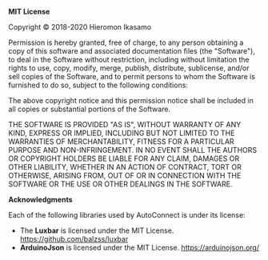 **MIT License**

Copyright &copy; 2018-2020 Hieromon Ikasamo

Permission is hereby granted, free of charge, to any person obtaining a copy of this software and associated documentation files (the "Software"), to deal in the Software without restriction, including without limitation the rights to use, copy, modify, merge, publish, distribute, sublicense, and/or sell copies of the Software, and to permit persons to whom the Software is furnished to do so, subject to the following conditions:

The above copyright notice and this permission notice shall be included in all copies or substantial portions of the Software.

THE SOFTWARE IS PROVIDED "AS IS", WITHOUT WARRANTY OF ANY KIND, EXPRESS OR IMPLIED, INCLUDING BUT NOT LIMITED TO THE WARRANTIES OF MERCHANTABILITY, FITNESS FOR A PARTICULAR PURPOSE AND NON-INFRINGEMENT. IN NO EVENT SHALL THE AUTHORS OR COPYRIGHT HOLDERS BE LIABLE FOR ANY CLAIM, DAMAGES OR OTHER LIABILITY, WHETHER IN AN ACTION OF CONTRACT, TORT OR OTHERWISE, ARISING FROM, OUT OF OR IN CONNECTION WITH THE SOFTWARE OR THE USE OR OTHER DEALINGS
IN THE SOFTWARE.

**Acknowledgments**

Each of the following libraries used by AutoConnect is under its license:

- The **Luxbar** is licensed under the MIT License. https://github.com/balzss/luxbar
- **ArduinoJson** is licensed under the MIT License. https://arduinojson.org/

